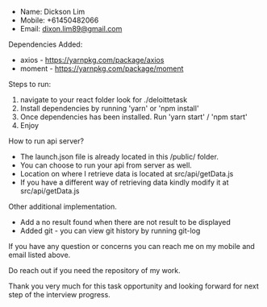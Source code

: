 - Name: Dickson Lim
- Mobile: +61450482066
- Email: dixon.lim89@gmail.com

Dependencies Added: 
- axios - https://yarnpkg.com/package/axios
- moment - https://yarnpkg.com/package/moment

Steps to run: 
1. navigate to your react folder look for ./deloittetask
2. Install dependencies by running 'yarn' or 'npm install'
3. Once dependencies has been installed. Run 'yarn start' / 'npm start'
4. Enjoy

How to run api server? 
- The launch.json file is already located in this <root>/public/ folder.
- You can choose to run your api from server as well. 
- Location on where I retrieve data is located at src/api/getData.js
- If you have a different way of retrieving data kindly modify it at src/api/getData.js

Other additional implementation.
- Add a no result found when there are not result to be displayed
- Added git - you can view git history by running git-log

If you have any question or concerns you can reach me on my mobile and email listed above.

Do reach out if you need the repository of my work.

Thank you very much for this task opportunity and looking forward for next step of the interview progress.